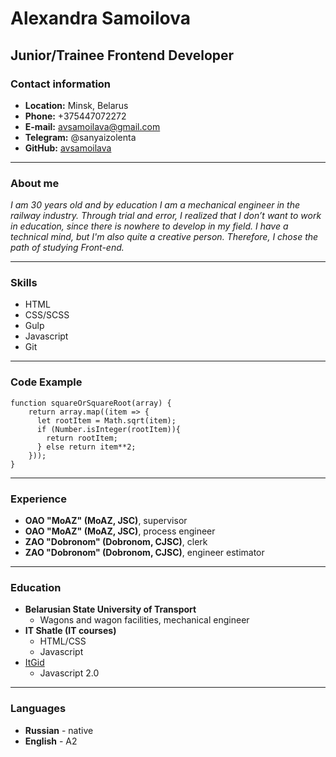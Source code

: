 # Alexandra Samoilova



## Junior/Trainee Frontend Developer



### Contact information


+ **Location:** Minsk, Belarus
+ **Phone:** +375447072272
+ **E-mail:** avsamoilava@gmail.com
+ **Telegram:** @sanyaizolenta
+ **GitHub:** [avsamoilava](https://github.com/avsamoilava)


------


### About me


*I am 30 years old and by education I am a mechanical engineer in the railway industry. Through trial and error, I realized that I don’t want to work in education, since there is nowhere to develop in my field. I have a technical mind, but I'm also quite a creative person. Therefore, I chose the path of studying Front-end.*


------


### Skills


+ HTML
+ CSS/SCSS
+ Gulp
+ Javascript
+ Git


------


### Code Example


```
function squareOrSquareRoot(array) {
    return array.map((item => {
      let rootItem = Math.sqrt(item);
      if (Number.isInteger(rootItem)){
        return rootItem;
      } else return item**2;
    }));
}
```


------


### Experience


+ **OAO "MoAZ" (MoAZ, JSC)**, supervisor
+ **OAO "MoAZ" (MoAZ, JSC)**, process engineer
+ **ZAO "Dobronom" (Dobronom, CJSC)**, clerk
+ **ZAO "Dobronom" (Dobronom, CJSC)**, engineer estimator


------


### Education


+ **Belarusian State University of Transport**
    * Wagons and wagon facilities, mechanical engineer
+ **IT Shatle (IT courses)**
    * HTML/CSS
    * Javascript
+ [ItGid](https://itgid.info/course/javascript-2)
    * Javascript 2.0


------


### Languages


+ **Russian** - native
+ **English** - A2
